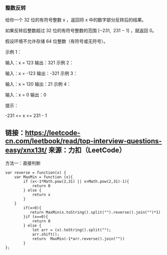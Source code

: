 ### 整数反转
给你一个 32 位的有符号整数 x ，返回将 x 中的数字部分反转后的结果。

如果反转后整数超过 32 位的有符号整数的范围 [−231,  231 − 1] ，就返回 0。

假设环境不允许存储 64 位整数（有符号或无符号）。


示例 1：

输入：x = 123
输出：321
示例 2：

输入：x = -123
输出：-321
示例 3：

输入：x = 120
输出：21
示例 4：

输入：x = 0
输出：0


提示：

-231 <= x <= 231 - 1


链接：https://leetcode-cn.com/leetbook/read/top-interview-questions-easy/xnx13t/
来源：力扣（LeetCode）
---
方法一：直接判断
```
var reverse = function(x) {
    var MaxMin = function (x){
        if (x<-1*Math.pow(2,31) || x>Math.pow(2,31)-1){
            return 0
        } else {
            return x
        }
    }
        if(x>0){
           return MaxMin(x.toString().split("").reverse().join("")*1)
        }if (x==0){
            return 0
        } else {
            let arr = (x).toString().split("");
            arr.shift();
            return  MaxMin(-1*arr.reverse().join(""))
        }
};
```
